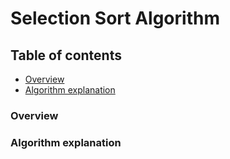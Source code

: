 # Selection Sort Algorithm

## Table of contents

* [Overview](#overview)
* [Algorithm explanation](#algorithm-explanation)

### Overview

### Algorithm explanation
